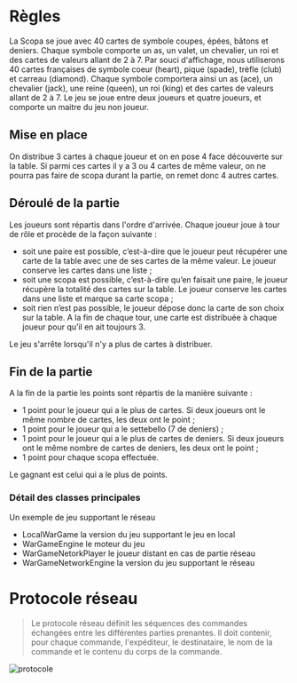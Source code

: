 # Règles

La Scopa se joue avec 40 cartes de symbole coupes, épées, bâtons et deniers. Chaque symbole comporte un as, un valet, un chevalier, un roi et des cartes de valeurs allant de 2 à 7. 
Par souci d'affichage, nous utiliserons 40 cartes françaises de symbole coeur (heart), pique (spade), trèfle (club) et carreau (diamond).  Chaque symbole comportera ainsi un as (ace), un chevalier (jack), une reine (queen), un roi (king) et des cartes de valeurs allant de 2 à 7.
Le jeu se joue entre deux joueurs et quatre joueurs, et comporte un maitre du jeu non joueur.

## Mise en place

On distribue 3 cartes à chaque joueur et on en pose 4 face découverte sur la table. Si parmi ces cartes il y a 3 ou 4 cartes de même valeur, on ne pourra pas faire de scopa durant la partie, on remet donc 4 autres cartes.

## Déroulé de la partie

Les joueurs sont répartis dans l'ordre d'arrivée. Chaque joueur joue à tour de rôle et procède de la façon suivante : 
-	soit une paire est possible, c’est-à-dire que le joueur peut récupérer une carte de la table avec une de ses cartes de la même valeur. Le joueur conserve les cartes dans une liste ;
-	soit une scopa est possible, c’est-à-dire qu’en faisait une paire, le joueur récupère la totalité des cartes sur la table. Le joueur conserve les cartes dans une liste et marque sa carte scopa ; 
-	soit rien n’est pas possible, le joueur dépose donc la carte de son choix sur la table.
A la fin de chaque tour, une carte est distribuée à chaque joueur pour qu’il en ait toujours 3.

Le jeu s'arrête lorsqu'il n'y a plus de cartes à distribuer.


## Fin de la partie

A la fin de la partie les points sont répartis de la manière suivante :
-	1 point pour le joueur qui a le plus de cartes. Si deux joueurs ont le même nombre de cartes, les deux ont le point ;
-	1 point pour le joueur qui a le settebello (7 de deniers) ;
-	1 point pour le joueur qui a le plus de cartes de deniers. Si deux joueurs ont le même nombre de cartes de deniers, les deux ont le point ;
-	1 point pour chaque scopa effectuée.

Le gagnant est celui qui a le plus de points.


### Détail des classes principales

Un exemple de jeu supportant le réseau

* LocalWarGame la version du jeu supportant le jeu en local
* WarGameEngine le moteur du jeu
* WarGameNetorkPlayer le joueur distant en cas de partie réseau
* WarGameNetworkEngine la version du jeu supportant le réseau


# Protocole réseau

> Le protocole réseau définit les séquences des commandes échangées entre les différentes parties prenantes. Il doit contenir, pour chaque commande, l'expéditeur, le destinataire, le nom de la commande et le contenu du corps de la commande.

![protocole](doc/protocle.png)


